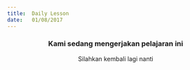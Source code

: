 ```yaml
---
title:  Daily Lesson
date:   01/08/2017
---
```


### <center>Kami sedang mengerjakan pelajaran ini</center>
<center>Silahkan kembali lagi nanti</center>